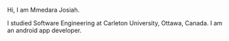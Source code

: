 Hi, I am Mmedara Josiah. 

I studied Software Engineering at Carleton University, Ottawa, Canada. 
I am an android app developer.
